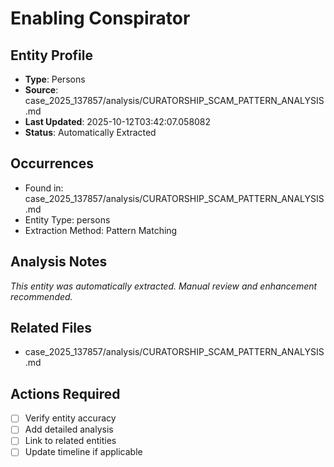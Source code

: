 # Enabling Conspirator

## Entity Profile
- **Type**: Persons
- **Source**: case_2025_137857/analysis/CURATORSHIP_SCAM_PATTERN_ANALYSIS.md
- **Last Updated**: 2025-10-12T03:42:07.058082
- **Status**: Automatically Extracted

## Occurrences
- Found in: case_2025_137857/analysis/CURATORSHIP_SCAM_PATTERN_ANALYSIS.md
- Entity Type: persons
- Extraction Method: Pattern Matching

## Analysis Notes
*This entity was automatically extracted. Manual review and enhancement recommended.*

## Related Files
- case_2025_137857/analysis/CURATORSHIP_SCAM_PATTERN_ANALYSIS.md

## Actions Required
- [ ] Verify entity accuracy
- [ ] Add detailed analysis
- [ ] Link to related entities
- [ ] Update timeline if applicable
